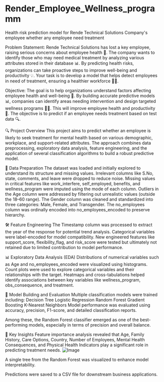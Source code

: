 # Render_Employee_Wellness_programm
Health risk prediction model for Rende Technical Solutions Company's employee whether any employee need treatment 

Problem Statement:
Rende Technical Solutions has lost a key employee, raising serious concerns about employee health 🏥. The company wants to identify those who may need medical treatment by analyzing various attributes stored in their database 📊. By predicting health risks, organizations can take proactive steps to improve well-being and productivity 💡. Your task is to develop a model that helps detect employees in need of treatment, ensuring a healthier workforce 💼✨.

Objective: 
The goal is to help organizations understand factors affecting employee health and well-being 🏥. By building accurate predictive models 📊, companies can identify areas needing intervention and design targeted wellness programs 🏋️‍♂️. This will improve employee health and productivity 💼. The objective is to predict if an employee needs treatment based on test data 🔍.


🔍 Project Overview
This project aims to predict whether an employee is likely to seek treatment for mental health based on various demographic, workplace, and support-related attributes. The approach combines data preprocessing, exploratory data analysis, feature engineering, and the application of several classification algorithms to build a robust predictive model.

🧹 Data Preparation
The dataset was loaded and initially explored to understand its structure and missing values.
Irrelevant columns like S.No, state, comments, and leave were dropped to reduce noise.
Missing values in critical features like work_interfere, self_employed, benefits, and wellness_program were imputed using the mode of each column.
Outliers in the Age column were addressed by filtering out unrealistic values (outside the 18–60 range).
The Gender column was cleaned and standardized into three categories: Male, Female, and Transgender.
The no_employees column was ordinally encoded into no_employees_encoded to preserve hierarchy.

🛠️ Feature Engineering
The Timestamp column was processed to extract the year of the response for potential trend analysis.
Categorical variables were label-encoded for model compatibility.
New engineered features like support_score, flexibility_flag, and risk_score were tested but ultimately not retained due to limited contribution to model performance.

📊 Exploratory Data Analysis (EDA)
Distributions of numerical variables such as Age and no_employees_encoded were visualized using histograms.
Count plots were used to explore categorical variables and their relationships with the target.
Heatmaps and cross-tabulations helped identify associations between key variables like wellness_program, obs_consequence, and treatment.

🤖 Model Building and Evaluation
Multiple classification models were trained including:
Decision Tree
Logistic Regression
Random Forest
Gradient Boosting
K-Nearest Neighbors
Model performance was evaluated using accuracy, precision, F1-score, and detailed classification reports.

Among these, the Random Forest classifier emerged as one of the best-performing models, especially in terms of precision and overall balance.

🧠 Key Insights
Feature importance analysis revealed that Age, Family History, Care Options, Country, Number of Employees, Mental Health Consequences, and Physical Health Indicators play a significant role in predicting treatment needs.
![Image](https://github.com/user-attachments/assets/22922ec2-b69a-43ea-96d6-45f69c7154a2)

A single tree from the Random Forest was visualized to enhance model interpretability.

Predictions were saved to a CSV file for downstream business applications.
